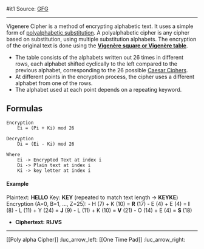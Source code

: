 #it1 
Source: [GFG](https://www.geeksforgeeks.org/vigenere-cipher/)

---

Vigenere Cipher is a method of encrypting alphabetic text. It uses a simple form of [polyalphabetic substitution](https://en.wikipedia.org/wiki/Polyalphabetic_cipher). A polyalphabetic cipher is any cipher based on substitution, using multiple substitution alphabets. The encryption of the original text is done using the [__Vigenère square or Vigenère table__](https://en.wikipedia.org/wiki/Vigen%C3%A8re_cipher#/media/File:Vigen%C3%A8re_square_shading.svg).

- The table consists of the alphabets written out 26 times in different rows, each alphabet shifted cyclically to the left compared to the previous alphabet, corresponding to the 26 possible [Caesar Ciphers](https://www.geeksforgeeks.org/caesar-cipher/).
- At different points in the encryption process, the cipher uses a different alphabet from one of the rows.
- The alphabet used at each point depends on a repeating keyword.

## **Formulas**
```
Encryption
	Ei = (Pi + Ki) mod 26

Decryption
	Di = (Ei - Ki) mod 26

Where
	Ei -> Encrypted Text at index i
	Di -> Plain text at index i
	Ki -> key letter at index i
```

#### **Example**

Plaintext: **HELLO**
Key: **KEY** (repeated to match text length → **KEYKE**)
Encryption (A=0, B=1, ..., Z=25):
    - H (7) + K (10) = **R** (17)
    - E (4) + E (4) = **I** (8)
    - L (11) + Y (24) = **J** (9)
    - L (11) + K (10) = **V** (21)
    - O (14) + E (4) = **S** (18)
- **Ciphertext:** **RIJVS**

---
[[Poly alpha Cipher]] :luc_arrow_left:
[[One Time Pad]] :luc_arrow_right: